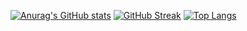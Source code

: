 
[![Anurag's GitHub stats](https://github-readme-stats.vercel.app/api?username=Ax3lrod&theme=neon)](https://github.com/anuraghazra/github-readme-stats)
[![GitHub Streak](https://streak-stats.demolab.com?user=Ax3lrod&theme=neon)](https://git.io/streak-stats)
[![Top Langs](https://github-readme-stats.vercel.app/api/top-langs/?username=anuraghazra&layout=donut&theme=neon)](https://github.com/anuraghazra/github-readme-stats)
